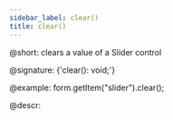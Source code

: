 ```yaml
---
sidebar_label: clear()
title: clear()
---          
```


@short: clears a value of a Slider control

@signature: {'clear(): void;'}

@example:
form.getItem("slider").clear();

@descr:
